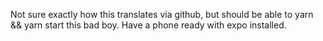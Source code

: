 Not sure exactly how this translates via github, but should be able to yarn && yarn start this bad boy. Have a phone ready with expo installed.

